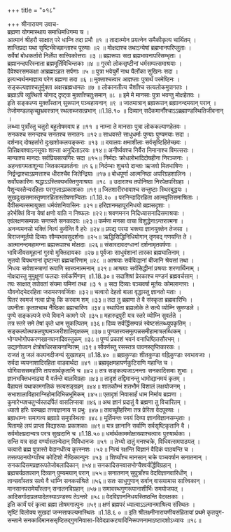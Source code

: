 +++
title = "०१८"

+++
श्रीनारायण उवाच-  
ब्रह्मणा योगमास्थाय समाधिमधिगम्य च ।  
आत्मानं श्रीहरौ साक्षात् परे धाम्नि तदा प्रभौ ॥१ ॥
तादात्म्येन प्रयत्नेन समैकीकृत्य चार्थितम् ।  
शान्तिप्रदा यथा सृष्टिर्भवेच्छान्ताश्च पूरुषाः ॥२ ॥
मोक्षदाश्च तथाऽन्येषां ब्रह्मभानपरिप्लुताः ।  
सर्वेषां बोधकर्तारो निर्लेपा सात्त्विकोत्तराः ॥३ ॥
ब्रह्मरूपाः सदा ब्रह्मभावनापरिसम्भृताः ।  
ब्रह्मानन्दपरिस्नाता ब्रह्ममूर्तिविचिन्तकाः ॥४ ॥
गुरवो लोकसृष्टीनां धर्मसम्पत्समाश्रयाः ।  
दैवेश्वरसमकक्षा आब्रह्माऽहत सर्पणाः ॥५ ॥
पुत्रा भवेयुर्मे नाथ यैर्लोका सुखिनः सदा ।  
इत्यभ्यर्थनमाज्ञाय परेण ब्रह्मणा तदा ॥६ ॥
मुक्ताश्चत्वार आज्ञप्ताः पुत्रार्थं परमेष्ठिनः ।  
सङ्कल्पज्ञाश्चतुर्मुक्ता अक्षरब्रह्मधामतः ॥७ ॥
लोकानतीत्य चैशाँश्च सत्यलोकमुपागताः ।  
ब्रह्माऽपि व्युत्थितो योगाद् दृष्ट्वा मुक्ताँश्चतुःसमान् ॥८ ॥
इमे मे मानसाः पुत्रा भवन्तु मोक्षहेतवः ।  
इति सङ्कल्प्य मुक्ताँस्तान् सुरूपान् पञ्चहायनान् ॥९ ॥
जातमात्रान् ब्रह्मरूपान् ब्रह्मानन्दमयान् परान् ।  
तेजोमण्डलकृच्छुभ्रवस्त्रान् स्थलाब्जसत्प्रभान् ॥1.18.१० ॥
दिव्यान् सदैकमार्नौंश्चाऽऽब्रह्माण्डस्थितिजीवनान् ।  
लब्ध्वा पुत्राँस्तु चतुरो बहुतोषमवाप ह ॥११ ॥
नाम्ना ते मानसाः पुत्रा लोककल्याणहेतवः ।  
सनकश्च सनन्दश्च सनतश्च सनातनः ॥१२॥
साधवस्ते साधुधर्माः पुण्याः पुण्यमयाः सदा ।  
दर्शनाद् दोषहर्तारो दुःखशोकलयङ्कराः ॥१३ ॥
दयालवः क्षमाशीलाः सर्वसृष्टिहितेच्छवः ।  
तितिक्षवश्वाऽनसूयाः शान्ता अनुदिताऽरयः ॥१४॥
अनीर्ष्यवश्च निर्वैरा निमानाश्च विमत्सराः ।  
मान्याश्च मानदाः सर्वप्रियसत्यगिरः सदा ॥१५॥
निर्मदाः क्रोधलोभादिदोषहीना निरञ्जनाः ।  
अहन्तागमताशून्या जितकामप्रवर्तनाः ॥१ ६॥
निर्दम्भाः शुचयो दान्ताः ऋजवो मितभाषिणः ।  
निर्द्वन्द्वाश्चाऽप्रमत्ताश्च धीराश्चैव जितेन्द्रियाः ॥१७॥
बोधपूर्णा आत्मनिष्ठा अपरिग्रहशालिनः ।  
सर्वोपकारिणः श्रद्धाऽऽस्तिक्यभक्तिगुणाश्रयाः ॥१८ ॥
उदाराश्च तपोनिष्ठा निरपेक्षपरिग्रहाः ।  
पैशुन्यस्तैन्यरहिताः परगुप्ताऽप्रकाशकाः ॥१९॥
जितशारीरभावाश्च सन्तुष्टाः स्थिरबुद्धयः ।  
सुखदुःखसमास्तृष्णारहितास्तोषणान्विताः ॥1.18.२० ॥
परनिन्दादिरहिता आत्मवृत्तिसमाश्रिताः ।  
दैवीसम्पत्समायुक्ता धर्मवंशनिवासिनः ॥२१॥
हरिज्ञानमहापूरनिधयो ब्रह्मसदृशाः ।  
हरेर्भक्तिं विना येषां क्षणो याति न निष्फलः ॥२२॥
श्रवणमनन निदिध्यासनादिसमाश्रयाः ।  
एवंलक्षणसम्पन्नाः सन्तस्ते सनकादयः ॥२३॥
कर्मणा मनसा वाचा विशुद्धेनाऽन्तरात्मना ।  
अनन्यमनसो भक्तिं नित्यं कुर्वन्ति वै हरेः ॥२४॥
प्रपद्य परया भक्त्या ज्ञानयुक्तेन तेजसा ।  
विराजन्मूर्तयो दिव्याः सौम्यभावसुदर्शनाः ॥२५॥
ऋद्धिसिद्धिनिधियोगान् तृणवद् गणयन्ति ते ।  
आत्मानन्दमहामग्ना ब्रह्मरूपाश्च मोक्षदाः ॥२६॥
संसारदावदग्धानां दर्शनामृतवर्षणाः ।  
भाविजीवसमूहानां गुरवो मुक्तिदायकाः ॥२७॥
पूर्वजाः साधुवंशानां तारका ब्रह्मघातिनाम् ।  
सृतयो विपथगानां दृष्टान्ता ब्रह्मचारिणाम् ॥२८ ॥
आश्रयाः सर्वविद्यानां बीजानि श्रेयसां तथा ।  
निधयः सर्वशास्त्राणां रूपाणि सात्त्वनात्मनाम् ॥२९॥
आश्रयाः सर्वसिद्धीनां प्रश्रयाः शरणार्थिनाम् ।  
मोक्षदास्तु मुमुक्षूणां फलदाः सर्वकर्मिणाम् ॥1.18.३०॥
सदाशिषां प्रेरकाश्च मण्डनं ब्रह्मवर्चसाम् ।  
तपः साक्षात् तपोवतां संयमा यमिनां तथा ॥३ १ ॥
सदा दिव्याः पञ्चवर्षा मूर्तयः कोमलान्तराः ।  
यौवनोद्भेदरहिता जरामरणवर्जिताः ॥३२॥
चत्वारो देहतो बाला वृद्धास्तु ज्ञानतो मताः ।  
पितरं स्वमजं नत्वा प्रोचुः कि करवाम शम् ॥३३॥
तदा तु ब्रह्मणा ते वै संस्कृता ब्रह्मवारिभिः ।  
उपनीताः कृताश्चाथ नैष्ठिका ब्रह्मचारिणः ॥३४॥
स्थापिता ब्रह्मलोके ते सत्ये व्योम्नि सुमण्डले ।  
पुण्ये सङ्कल्पजे रम्ये विमाने कामगे परे ॥३५॥
महारुद्रपुरी यत्र स्तरे व्योम्नि सुवर्तते ।  
तत्र स्तरे समे तेषां कृते धाम सुकल्पितम् ॥३६॥
दिव्य सर्वर्द्धिसम्पन्नं स्वेष्टसंलब्ध्युपकृतिम् ।  
सङ्कल्पोत्थफलपुष्पमञ्जरीशालिवृक्षकम् ॥३७॥
पुण्यतत्त्वसमुत्पन्नसमीहामात्रलब्धिकम् ।  
भोग्यभोगोपकरणखानपानादिवस्तुकम् ॥३८॥
पुण्यं प्रकाशं भवनं वनाधिष्ठितसौरभम् ।  
उद्यानोपवन क्षेत्रोषधिरसायनान्वितम् ॥३९॥
सौवर्णस्तु रसस्तत्र पावनस्तृप्तिकारकः ।  
राजतं तु जलं कल्पनदीजन्यं सुखावहम् ॥1.18.४० ॥
ब्रह्मकुण्डाः शीतकुण्डा वह्निकुण्डाः स्वभावजाः ।  
सर्वदा व्ययनाशादिरहिता वाडवार्थदा ॥४१ ॥
ब्रह्मवृक्षमहापर्णकुटिराणि महान्ति च ।  
योगिवाससमर्हाणि तापसार्थकृतानि च ॥४२॥
तत्र सङ्कल्पजाऽनन्ताः सनकादिसमाः शुभाः ।  
ज्ञानभक्तिधनाढ्या वै वर्तन्ते बालविग्रहाः ॥४३॥
तादृशं तद्विमानन्तु धामोद्यानमयं कृतम् ।  
वैहायसं यथाकामगतिकं सत्यसङ्ग्रहम् ॥४४॥
शातकौम्भं शतभौमं विशालं लक्षयोजनम् ।  
सभाशालाविहाराग्निहोमादिभिन्नभूमिकम् ॥४५॥
एतादृशं निवासार्हं धाम निर्माय ब्रह्मणा ।  
कुमारेभ्यश्चतुर्भ्यस्तदर्पितं वासलिप्सया ॥४६॥
अथ ज्ञानं प्रदातुं वै ब्रह्मणा तु विचारितम् ।  
ध्यातो हरिः परम्ब्रह्म तत्त्वज्ञानाय स प्रभुः ॥४७॥
तावच्छ्रीहरिणा तत्र प्रेरिता वेदपूरुषाः ।  
ब्रह्मधाम्नः समागत्य ब्रह्माग्रे समुपस्थिताः ॥४८॥
मूर्तिमन्तः स्वयं दिव्या ज्ञानविज्ञानसम्भृताः ।  
पितामहे लयं प्राप्ता विद्यारूपाः प्रकाशकाः ॥४९॥
यत्र ज्ञानानि सर्वाणि सर्वसृष्टिकृतानि वै ।  
सर्वमोक्षप्रदान्यत्र परत्र सुखदानि च ॥1.18.५०॥
धर्मार्थकाममोक्षाख्याश्चत्वारः पुरुषार्थकाः ।  
सन्ति यत्र सदा वर्ण्यास्तान्वेदान् विविधानजः ॥५१ ॥
तेभ्यो दातुं मनश्चक्रे, विधिवत्समपाठयत् ।  
चत्वारो ब्रह्म पुत्रास्ते वेदानधीत्य कृत्स्नशः ।५२॥
नित्यं रक्षन्ति विज्ञानं वैदिकं पाठयन्ति च ।  
तत्तत्पठनयोग्याँश्च कोटिशो नैष्ठिकान्पुनः ॥५३ ॥
शिष्याँश्च मानसान् चक्रे पञ्चवर्षान सनातनान् ।  
सनकादिसमप्रज्ञरूपतेजोबलादिकान् ॥५४॥
सनकादिसमवासभोग्यैश्वर्यर्द्धिविग्रहान् ।  
ब्रह्मचर्यव्रतपरान् दिव्यान् पुण्यमयान् परान् ॥५५॥
सनातनान् सुपुत्राँश्च वेदविज्ञानवारिधीन् ।  
तान्सर्वांस्तत्र सत्ये वै धाम्नि सनकसंश्रिते ॥५६॥
सतः साधुगुणान् सर्वान् वासयामास सात्त्विकान् ।  
मानसानपरामेयाँस्तान् सनातनविग्रहान् ॥५७॥
समावस्थगुणरूपानाशीर्भिः समयोजयत् ।  
आदिसर्गादाप्रलयादेतस्याऽण्डस्य तेऽन्तरे ॥५८॥
वेदविज्ञाननिधयस्तिष्ठन्ति वेदरक्षकाः ।  
इति कार्यं परं कृत्वा ब्रह्मा तोषमगात्पुनः ॥५९॥
क्षणं ब्रह्मपरं ध्यात्वाऽऽत्मानमाश्रित्य संस्थितः ।  
सृष्टिं विलोक्य सुखदां जन्मसाफल्यमास्थितः ॥1.18.६ ० ॥
इति श्रीलक्ष्मीनारायणीयसंहितायां प्रथमे कृतयुग-सन्ताने सनकादिमानससृष्टितद्गुणनिवासा-दिवेदप्राकट्यादिनिरूपणनामाऽष्टादशोऽध्यायः ॥१८॥
    
